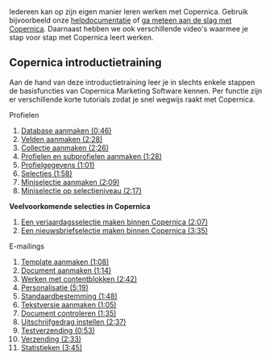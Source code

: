 Iedereen kan op zijn eigen manier leren werken met Copernica. Gebruik
bijvoorbeeld onze [helpdocumentatie](./help-documentation.md)
of [ga meteen aan de slag met
Copernica](http://www.copernica.com/nl/copernica-proberen). Daarnaast
hebben we ook verschillende video's waarmee je stap voor stap met
Copernica leert werken.

Copernica introductietraining
-----------------------------

Aan de hand van deze introductietraining leer je in slechts enkele
stappen de basisfuncties van Copernica Marketing Software kennen. Per
functie zijn er verschillende korte tutorials zodat je snel wegwijs
raakt met Copernica.

Profielen

1.  [Database aanmaken (0:46)](./profielen-database-aanmaken.md)
2.  [Velden aanmaken (2:28)](./profielen-velden-aanmaken.md)
3.  [Collectie aanmaken (2:26)](./profielen-collectie-aanmaken.md)
4.  [Profielen en subprofielen aanmaken (1:28)](./profielen-profielen-en-subprofielen-aanmaken.md)
5.  [Profielgegevens (1:01)](./profielen-profielgegevens.md)
6.  [Selecties (1:58)](./profielen-selecties.md)
7.  [Miniselectie aanmaken (2:09)](./profielen-miniselectie-aanmaken.md)
8.  [Miniselectie op selectieniveau (2:17)](./profielen-miniselectie-op-selectieniveau.md)

**Veelvoorkomende selecties in Copernica**

1.  [Een verjaardagsselectie maken binnen Copernica (2:07)](./een-verjaardagselectie-maken.md)
2.  [Een nieuwsbriefselectie maken binnen Copernica (3:35)](./nieuwsbrief-selectie-maken.md)

E-mailings

1.  [Template aanmaken (1:08)](./e-mailings-template-aanmaken.md)
2.  [Document aanmaken (1:14)](./e-mailings-document-aanmaken.md)
3.  [Werken met contentblokken (2:42)](./e-mailings-werken-met-contentblokken.md)
4.  [Personalisatie (5:19)](./e-mailings-personalisatie.md)
5.  [Standaardbestemming (1:48)](./e-mailings-standaardbestemming.md)
6.  [Tekstversie aanmaken (1:05)](./e-mailings-tekstversie-aanmaken.md)
7.  [Document controleren (1:35)](./e-mailings-document-controleren.md)
8.  [Uitschrijfgedrag instellen (2:37)](./e-mailings-uitschrijfgedrag-instellen.md)
9.  [Testverzending (0:53)](./e-mailings-testverzending.md)
10. [Verzending (2:33)](./e-mailings-verzending.md)
11. [Statistieken (3:45)](./e-mailings-statistieken.md)

